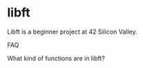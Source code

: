 # libft
Libft is a beginner project at 42 Silicon Valley.

FAQ

What kind of functions are in libft?
